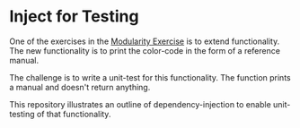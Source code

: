 # Inject for Testing

One of the exercises in the [Modularity Exercise](https://github.com/clean-code-craft-tcq-1/modular-colorcoder-cs) is to extend functionality. The new functionality is to print the color-code in the form of a reference manual.

The challenge is to write a unit-test for this functionality. The function prints a manual and doesn't return anything.

This repository illustrates an outline of dependency-injection to enable unit-testing of that functionality.
